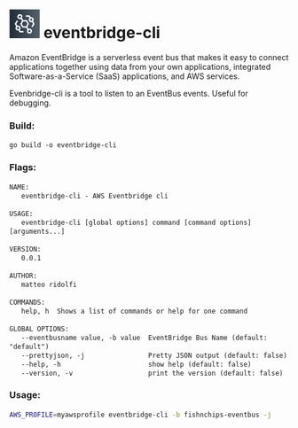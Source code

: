 # ![logo](logo.png) eventbridge-cli

Amazon EventBridge is a serverless event bus that makes it easy to connect applications together using data from your own applications, integrated Software-as-a-Service (SaaS) applications, and AWS services.

Evenbridge-cli is a tool to listen to an EventBus events. Useful for debugging.

### Build:
```
go build -o eventbridge-cli
```

### Flags:
```
NAME:
   eventbridge-cli - AWS Eventbridge cli

USAGE:
   eventbridge-cli [global options] command [command options] [arguments...]

VERSION:
   0.0.1

AUTHOR:
   matteo ridolfi

COMMANDS:
   help, h  Shows a list of commands or help for one command

GLOBAL OPTIONS:
   --eventbusname value, -b value  EventBridge Bus Name (default: "default")
   --prettyjson, -j                Pretty JSON output (default: false)
   --help, -h                      show help (default: false)
   --version, -v                   print the version (default: false)
   ```

### Usage:
```sh
AWS_PROFILE=myawsprofile eventbridge-cli -b fishnchips-eventbus -j
```
